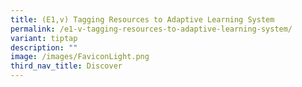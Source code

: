 ```yaml
---
title: (E1,v) Tagging Resources to Adaptive Learning System
permalink: /e1-v-tagging-resources-to-adaptive-learning-system/
variant: tiptap
description: ""
image: /images/FaviconLight.png
third_nav_title: Discover
---
```

